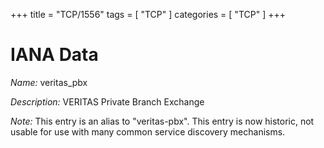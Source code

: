 +++
title = "TCP/1556"
tags = [ "TCP" ]
categories = [ "TCP" ]
+++

# IANA Data

_Name:_ veritas_pbx

_Description:_ VERITAS Private Branch Exchange

_Note:_ This entry is an alias to "veritas-pbx".
This entry is now historic, not usable for use with many
common service discovery mechanisms.

